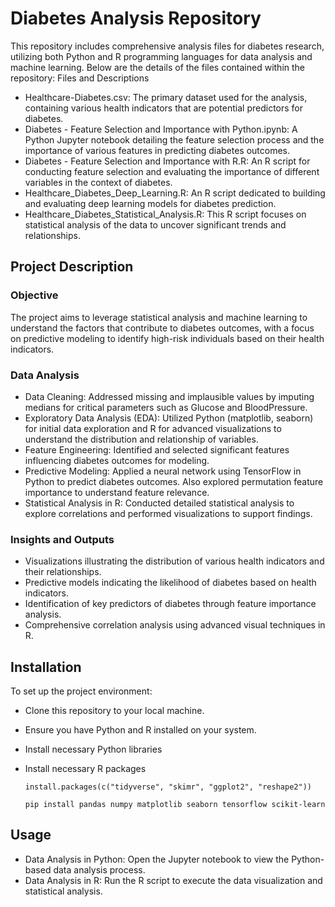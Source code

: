 # **Diabetes Analysis Repository**

This repository includes comprehensive analysis files for diabetes research, utilizing both Python and R programming languages for data analysis and machine learning. Below are the details of the files contained within the repository:
Files and Descriptions
- Healthcare-Diabetes.csv: The primary dataset used for the analysis, containing various health indicators that are potential predictors for diabetes.
- Diabetes - Feature Selection and Importance with Python.ipynb: A Python Jupyter notebook detailing the feature selection process and the importance of various features in predicting diabetes outcomes.
- Diabetes - Feature Selection and Importance with R.R: An R script for conducting feature selection and evaluating the importance of different variables in the context of diabetes.
- Healthcare_Diabetes_Deep_Learning.R: An R script dedicated to building and evaluating deep learning models for diabetes prediction.
- Healthcare_Diabetes_Statistical_Analysis.R: This R script focuses on statistical analysis of the data to uncover significant trends and relationships.

## **Project Description**
### **Objective**

The project aims to leverage statistical analysis and machine learning to understand the factors that contribute to diabetes outcomes, with a focus on predictive modeling to identify high-risk individuals based on their health indicators.

### **Data Analysis**
- Data Cleaning: Addressed missing and implausible values by imputing medians for critical parameters such as Glucose and BloodPressure.
- Exploratory Data Analysis (EDA): Utilized Python (matplotlib, seaborn) for initial data exploration and R for advanced visualizations to understand the distribution and relationship of variables.
- Feature Engineering: Identified and selected significant features influencing diabetes outcomes for modeling.
- Predictive Modeling: Applied a neural network using TensorFlow in Python to predict diabetes outcomes. Also explored permutation feature importance to understand feature relevance.
- Statistical Analysis in R: Conducted detailed statistical analysis to explore correlations and performed visualizations to support findings.

### **Insights and Outputs**

- Visualizations illustrating the distribution of various health indicators and their relationships.
- Predictive models indicating the likelihood of diabetes based on health indicators.
- Identification of key predictors of diabetes through feature importance analysis.
- Comprehensive correlation analysis using advanced visual techniques in R.

## **Installation**

To set up the project environment:

- Clone this repository to your local machine.
- Ensure you have Python and R installed on your system.
- Install necessary Python libraries
- Install necessary R packages

      install.packages(c("tidyverse", "skimr", "ggplot2", "reshape2"))

      pip install pandas numpy matplotlib seaborn tensorflow scikit-learn

## **Usage**

- Data Analysis in Python: Open the Jupyter notebook to view the Python-based data analysis process.
- Data Analysis in R: Run the R script to execute the data visualization and statistical analysis.

